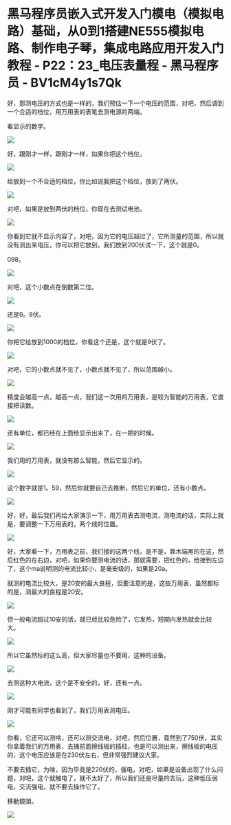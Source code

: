 # 黑马程序员嵌入式开发入门模电（模拟电路）基础，从0到1搭建NE555模拟电路、制作电子琴，集成电路应用开发入门教程 - P22：23_电压表量程 - 黑马程序员 - BV1cM4y1s7Qk

好，那测电压的方式也是一样的，我们预估一下一个电压的范围，对吧，然后调到一个合适的档位，用万用表的表笔去测电源的两端。

看显示的数字。

![](img/c660b3fa8982ba18c9b4f0c48c338ccf_1.png)

好，跟刚才一样，跟刚才一样，如果你把这个档位。

![](img/c660b3fa8982ba18c9b4f0c48c338ccf_3.png)

给放到一个不合适的档位，你比如说我把这个档位，放到了两伏。

![](img/c660b3fa8982ba18c9b4f0c48c338ccf_5.png)

对吧，如果是放到两伏的档位，你现在去测试电池。

![](img/c660b3fa8982ba18c9b4f0c48c338ccf_7.png)

你看到它就不显示内容了，对吧，因为它的电压超过了，它所测量的范围，所以就没有测出来电压，你可以把它放到，我们放到200伏试一下，这个就是0。

098。

![](img/c660b3fa8982ba18c9b4f0c48c338ccf_9.png)

对吧，这个小数点在倒数第二位。

![](img/c660b3fa8982ba18c9b4f0c48c338ccf_11.png)

还是9。8伏。

![](img/c660b3fa8982ba18c9b4f0c48c338ccf_13.png)

你把它给放到1000的档位，你看这个还是，这个就是9伏了。

![](img/c660b3fa8982ba18c9b4f0c48c338ccf_15.png)

对吧，它的小数点就不见了，小数点就不见了，所以范围越小。

![](img/c660b3fa8982ba18c9b4f0c48c338ccf_17.png)

精度会越高一点，越高一点，我们这一次用的万用表，是较为智能的万用表，它直接把读数。

![](img/c660b3fa8982ba18c9b4f0c48c338ccf_19.png)

还有单位，都已经在上面给显示出来了，在一期的时候。

![](img/c660b3fa8982ba18c9b4f0c48c338ccf_21.png)

我们用的万用表，就没有那么智能，然后它显示的。

![](img/c660b3fa8982ba18c9b4f0c48c338ccf_23.png)

这个数字就是1。59，然后你就要自己去推断，然后它的单位，还有小数点。

![](img/c660b3fa8982ba18c9b4f0c48c338ccf_25.png)

好，好，最后我们再给大家演示一下，用万用表去测电流，测电流的话，实际上就是，要调整一下万用表的，两个线的位置。

![](img/c660b3fa8982ba18c9b4f0c48c338ccf_27.png)

好，大家看一下，万用表之前，我们接的这两个线，是不是，靠木端黑的在这，然后红色的在右边，对吧，如果你要测电流的话，那就需要，把红色的，给接到左边了，这个ma说明测的电流比较小，是毫安级的，如果是20a。

就测的电流比较大，是20安的最大良程，但要注意的是，这些万用表，虽然都标的是，测最大的良程是20安。

![](img/c660b3fa8982ba18c9b4f0c48c338ccf_29.png)

但一般电流超过10安的话，就已经比较危险了，它发热，短期内发热就会比较大。

![](img/c660b3fa8982ba18c9b4f0c48c338ccf_31.png)

所以它虽然标的这么高，但大家尽量也不要用，这种的设备。

![](img/c660b3fa8982ba18c9b4f0c48c338ccf_33.png)

去测这种大电流，这个是不安全的，好，还有一点。

![](img/c660b3fa8982ba18c9b4f0c48c338ccf_35.png)

刚才可能有同学也看到了，我们万用表测电压。

![](img/c660b3fa8982ba18c9b4f0c48c338ccf_37.png)

你看，它还可以测啥，还可以测交流电，对吧，然后位置，竟然到了750伏，其实你拿着我们的万用表，去捅前面擦线板的插柱，也是可以测出来，擦线板的电压的，这个电压应该是在230伏左右，但非常强烈建议大家。

不要去插它，为啥，因为毕竟是220伏的，强电，对吧，如果是设备出现了什么问题，对吧，这个就触电了，就不太好了，所以我们还是尽量的去玩，这种低压弱电，交流强电，就不要去操作它了。

移動鏡頭。

![](img/c660b3fa8982ba18c9b4f0c48c338ccf_39.png)